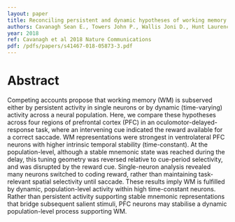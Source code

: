 ```yaml
---
layout: paper
title: Reconciling persistent and dynamic hypotheses of working memory coding in prefrontal cortex
authors: Cavanagh Sean E., Towers John P., Wallis Joni D., Hunt Laurence T., Kennerley Steven W.
year: 2018
ref: Cavanagh et al 2018 Nature Communications
pdf: /pdfs/papers/s41467-018-05873-3.pdf
---
```


# Abstract

Competing accounts propose that working memory (WM) is subserved either by persistent
activity in single neurons or by dynamic (time-varying) activity across a neural population.
Here, we compare these hypotheses across four regions of prefrontal cortex (PFC) in an
oculomotor-delayed-response task, where an intervening cue indicated the reward available
for a correct saccade. WM representations were strongest in ventrolateral PFC neurons with
higher intrinsic temporal stability (time-constant). At the population-level, although a stable
mnemonic state was reached during the delay, this tuning geometry was reversed relative to
cue-period selectivity, and was disrupted by the reward cue. Single-neuron analysis revealed
many neurons switched to coding reward, rather than maintaining task-relevant spatial
selectivity until saccade. These results imply WM is fulfilled by dynamic, population-level
activity within high time-constant neurons. Rather than persistent activity supporting stable
mnemonic representations that bridge subsequent salient stimuli, PFC neurons may stabilise
a dynamic population-level process supporting WM.